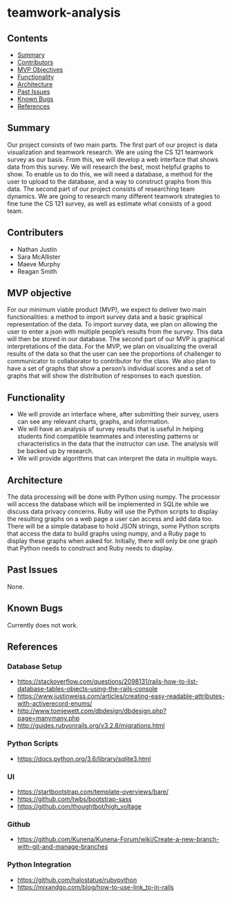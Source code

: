 # teamwork-analysis

## Contents

* [Summary](#summary)
* [Contributors](#contributors)
* [MVP Objectives](#mvp-objectives)
* [Functionality](#functionality)
* [Architecture](#architecture)
* [Past Issues](#past-issues)
* [Known Bugs](#known-bugs)
* [References](#references)

## Summary

Our project consists of two main parts. The first part of our project is data visualization and teamwork research. We are using the CS 121 teamwork survey as our basis. From this, we will develop a web interface that shows data from this survey. We will research the best, most helpful graphs to show. To enable us to do this, we will need a database, a method for the user to upload to the database, and a way to construct graphs from this data. The second part of our project consists of researching team dynamics. We are going to research many different teamwork strategies to fine tune the CS 121 survey, as well as estimate what consists of a good team.

## Contributers

* Nathan Justin 
* Sara McAllister
* Maeve Murphy
* Reagan Smith

## MVP objective

For our minimum viable product (MVP), we expect to deliver two main functionalities: a method to import survey data and a basic graphical representation of the data. To import survey data, we plan on allowing the user to enter a json with multiple people’s results from the survey. This data will then be stored in our database. The second part of our MVP is graphical interpretations of the data. For the MVP, we plan on visualizing the overall results of the data so that the user can see the proportions of challenger to communicator to collaborator to contributor for the class. We also plan to have a set of graphs that show a person’s individual scores and a set of graphs that will show the distribution of responses to each question. 

## Functionality

* We will provide an interface where, after submitting their survey, users can see any relevant charts, graphs, and information.
* We will have an analysis of survey results that is useful in helping students find compatible teammates and interesting patterns or characteristics in the data that the instructor can use. The analysis will be backed up by research.
* We will provide algorithms that can interpret the data in multiple ways.

## Architecture

The data processing will be done with Python using numpy. The processor will access the database which will be implemented in SQLite while we discuss data privacy concerns. Ruby will use the Python scripts to display the resulting graphs on a web page a user can access and add data too.
There will be a simple database to hold JSON strings, some Python scripts that access the data to build graphs using numpy, and a Ruby page to display these graphs when asked for. Initially, there will only be one graph that Python needs to construct and Ruby needs to display.

## Past Issues

None.

## Known Bugs

Currently does not work.

## References

### Database Setup

* https://stackoverflow.com/questions/2098131/rails-how-to-list-database-tables-objects-using-the-rails-console
* https://www.justinweiss.com/articles/creating-easy-readable-attributes-with-activerecord-enums/
* http://www.tomjewett.com/dbdesign/dbdesign.php?page=manymany.php
* http://guides.rubyonrails.org/v3.2.8/migrations.html


### Python Scripts

* https://docs.python.org/3.6/library/sqlite3.html

### UI

* https://startbootstrap.com/template-overviews/bare/
* https://github.com/twbs/bootstrap-sass
* https://github.com/thoughtbot/high_voltage

### Github

* https://github.com/Kunena/Kunena-Forum/wiki/Create-a-new-branch-with-git-and-manage-branches

### Python Integration

* https://github.com/halostatue/rubypython
* https://mixandgo.com/blog/how-to-use-link_to-in-rails
